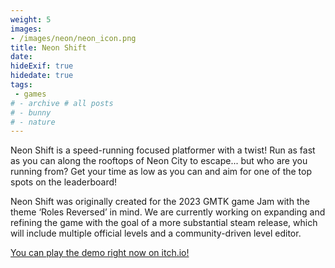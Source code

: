 ```yaml
---
weight: 5
images:
- /images/neon/neon_icon.png
title: Neon Shift
date: 
hideExif: true
hidedate: true
tags:
 - games
# - archive # all posts
# - bunny
# - nature
---
```




Neon Shift is a speed-running focused platformer with a twist! Run as fast as you can along the rooftops of Neon City to escape... but who are you running from? Get your time as low as you can and aim for one of the top spots on the leaderboard!

Neon Shift was originally created for the 2023 GMTK game Jam with the theme ‘Roles Reversed’ in mind. We are currently working on expanding and refining the game with the goal of a more substantial steam release, which will include multiple official levels and a community-driven level editor.

[You can play the demo right now on itch.io!](https://keywarn.itch.io/neon-shift)


